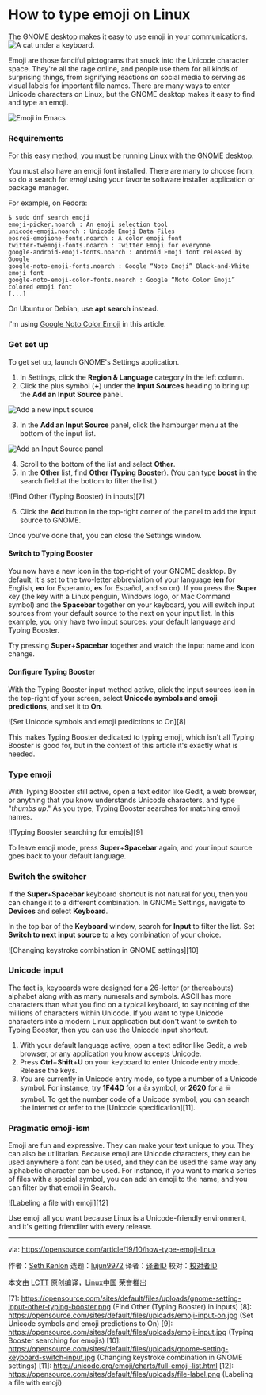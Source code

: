[#]: collector: (lujun9972)
[#]: translator: ( )
[#]: reviewer: ( )
[#]: publisher: ( )
[#]: url: ( )
[#]: subject: (How to type emoji on Linux)
[#]: via: (https://opensource.com/article/19/10/how-type-emoji-linux)
[#]: author: (Seth Kenlon https://opensource.com/users/seth)

How to type emoji on Linux
======
The GNOME desktop makes it easy to use emoji in your communications.
![A cat under a keyboard.][1]

Emoji are those fanciful pictograms that snuck into the Unicode character space. They're all the rage online, and people use them for all kinds of surprising things, from signifying reactions on social media to serving as visual labels for important file names. There are many ways to enter Unicode characters on Linux, but the GNOME desktop makes it easy to find and type an emoji.

![Emoji in Emacs][2]

### Requirements

For this easy method, you must be running Linux with the [GNOME][3] desktop.

You must also have an emoji font installed. There are many to choose from, so do a search for _emoji_ using your favorite software installer application or package manager.

For example, on Fedora:


```
$ sudo dnf search emoji
emoji-picker.noarch : An emoji selection tool
unicode-emoji.noarch : Unicode Emoji Data Files
eosrei-emojione-fonts.noarch : A color emoji font
twitter-twemoji-fonts.noarch : Twitter Emoji for everyone
google-android-emoji-fonts.noarch : Android Emoji font released by Google
google-noto-emoji-fonts.noarch : Google “Noto Emoji” Black-and-White emoji font
google-noto-emoji-color-fonts.noarch : Google “Noto Color Emoji” colored emoji font
[...]
```

On Ubuntu or Debian, use **apt search** instead.

I'm using [Google Noto Color Emoji][4] in this article.

### Get set up

To get set up, launch GNOME's Settings application.

  1. In Settings, click the **Region &amp; Language** category in the left column.
  2. Click the plus symbol (**+**) under the **Input Sources** heading to bring up the **Add an Input Source** panel.



![Add a new input source][5]

  3. In the **Add an Input Source** panel, click the hamburger menu at the bottom of the input list.



![Add an Input Source panel][6]

  4. Scroll to the bottom of the list and select **Other**.
  5. In the **Other** list, find **Other (Typing Booster)**. (You can type **boost** in the search field at the bottom to filter the list.)



![Find Other \(Typing Booster\) in inputs][7]

  6. Click the **Add** button in the top-right corner of the panel to add the input source to GNOME.



Once you've done that, you can close the Settings window.

#### Switch to Typing Booster

You now have a new icon in the top-right of your GNOME desktop. By default, it's set to the two-letter abbreviation of your language (**en** for English, **eo** for Esperanto, **es** for Español, and so on). If you press the **Super** key (the key with a Linux penguin, Windows logo, or Mac Command symbol) and the **Spacebar** together on your keyboard, you will switch input sources from your default source to the next on your input list. In this example, you only have two input sources: your default language and Typing Booster.

Try pressing **Super**+**Spacebar** together and watch the input name and icon change.

#### Configure Typing Booster

With the Typing Booster input method active, click the input sources icon in the top-right of your screen, select **Unicode symbols and emoji predictions**, and set it to **On**.

![Set Unicode symbols and emoji predictions to On][8]

This makes Typing Booster dedicated to typing emoji, which isn't all Typing Booster is good for, but in the context of this article it's exactly what is needed.

### Type emoji

With Typing Booster still active, open a text editor like Gedit, a web browser, or anything that you know understands Unicode characters, and type "_thumbs up_." As you type, Typing Booster searches for matching emoji names.

![Typing Booster searching for emojis][9]

To leave emoji mode, press **Super**+**Spacebar** again, and your input source goes back to your default language.

### Switch the switcher

If the **Super**+**Spacebar** keyboard shortcut is not natural for you, then you can change it to a different combination. In GNOME Settings, navigate to **Devices** and select **Keyboard**.

In the top bar of the **Keyboard** window, search for **Input** to filter the list. Set **Switch to next input source** to a key combination of your choice.

![Changing keystroke combination in GNOME settings][10]

### Unicode input

The fact is, keyboards were designed for a 26-letter (or thereabouts) alphabet along with as many numerals and symbols. ASCII has more characters than what you find on a typical keyboard, to say nothing of the millions of characters within Unicode. If you want to type Unicode characters into a modern Linux application but don't want to switch to Typing Booster, then you can use the Unicode input shortcut.

  1. With your default language active, open a text editor like Gedit, a web browser, or any application you know accepts Unicode.
  2. Press **Ctrl**+**Shift**+**U** on your keyboard to enter Unicode entry mode. Release the keys.
  3. You are currently in Unicode entry mode, so type a number of a Unicode symbol. For instance, try **1F44D** for a 👍 symbol, or **2620** for a ☠ symbol. To get the number code of a Unicode symbol, you can search the internet or refer to the [Unicode specification][11].



### Pragmatic emoji-ism

Emoji are fun and expressive. They can make your text unique to you. They can also be utilitarian. Because emoji are Unicode characters, they can be used anywhere a font can be used, and they can be used the same way any alphabetic character can be used. For instance, if you want to mark a series of files with a special symbol, you can add an emoji to the name, and you can filter by that emoji in Search.

![Labeling a file with emoji][12]

Use emoji all you want because Linux is a Unicode-friendly environment, and it's getting friendlier with every release.

--------------------------------------------------------------------------------

via: https://opensource.com/article/19/10/how-type-emoji-linux

作者：[Seth Kenlon][a]
选题：[lujun9972][b]
译者：[译者ID](https://github.com/译者ID)
校对：[校对者ID](https://github.com/校对者ID)

本文由 [LCTT](https://github.com/LCTT/TranslateProject) 原创编译，[Linux中国](https://linux.cn/) 荣誉推出

[a]: https://opensource.com/users/seth
[b]: https://github.com/lujun9972
[1]: https://opensource.com/sites/default/files/styles/image-full-size/public/lead-images/osdc-lead_cat-keyboard.png?itok=fuNmiGV- (A cat under a keyboard.)
[2]: https://opensource.com/sites/default/files/uploads/emacs-emoji.jpg (Emoji in Emacs)
[3]: https://www.gnome.org/
[4]: https://www.google.com/get/noto/help/emoji/
[5]: https://opensource.com/sites/default/files/uploads/gnome-setting-region-add.png (Add a new input source)
[6]: https://opensource.com/sites/default/files/uploads/gnome-setting-input-list.png (Add an Input Source panel)
[7]: https://opensource.com/sites/default/files/uploads/gnome-setting-input-other-typing-booster.png (Find Other (Typing Booster) in inputs)
[8]: https://opensource.com/sites/default/files/uploads/emoji-input-on.jpg (Set Unicode symbols and emoji predictions to On)
[9]: https://opensource.com/sites/default/files/uploads/emoji-input.jpg (Typing Booster searching for emojis)
[10]: https://opensource.com/sites/default/files/uploads/gnome-setting-keyboard-switch-input.jpg (Changing keystroke combination in GNOME settings)
[11]: http://unicode.org/emoji/charts/full-emoji-list.html
[12]: https://opensource.com/sites/default/files/uploads/file-label.png (Labeling a file with emoji)
